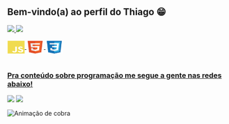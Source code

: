 ## Bem-vindo(a) ao perfil do Thiago 😁

<a href="https://github.com/thiago-kaizer">
   <img height="180em" src="https://github-readme-stats.vercel.app/api?username=thiago-kaizer&show_icons=true&theme=tokyonight&include_all_commits=true&count_private=true"/>
   <img height="180em" src="https://github-readme-stats.vercel.app/api/top-langs/?username=thiago-kaizer&layout=compact&langs_count=6&theme=tokyonight"/>
 
<div style="display: inline_block"><br>
  <img align="center" alt="Js" height="30" width="40" src="https://raw.githubusercontent.com/devicons/devicon/master/icons/javascript/javascript-plain.svg ">
  <img align="center" alt="HTML" height="30" width="40" src="https://raw.githubusercontent.com/devicons/devicon/master/icons/html5/html5-original.svg ">
  <img align="center" alt="CSS" height="30" width="40" src="https://raw.githubusercontent.com/devicons/devicon/master/icons/css3/css3-original.svg ">
</div>
 
 <br>
 
  ### Pra conteúdo sobre programação me segue a gente nas redes abaixo!
 
<div>

 <a href="https://instagram.com/thiagokaizersantos" target="_blank"><img src="https://img.shields.io/badge/-Instagram-%23E4405F?style=for-the- badge&logo=instagram&logoColor=white" target="_blank"></a>
 <a href="https://discord.gg/thiago0188" target="_blank"><img src="https://img.shields.io/badge/Discord-7289DA?style=for-the-badge&logo= discord&logoColor=white" target="_blank"></a>

 
  ![Animação de cobra](https://github.com/devemdobro/devemdobro/blob/output/github-contribution-grid-snake.svg)

</div>

